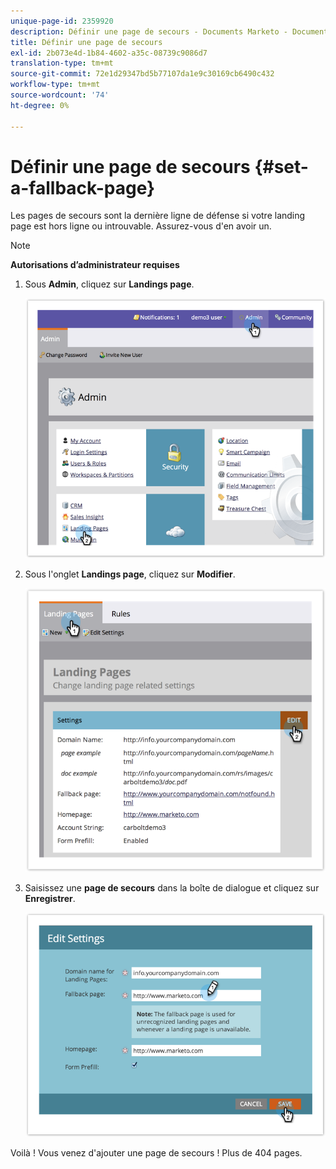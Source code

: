 ```yaml
---
unique-page-id: 2359920
description: Définir une page de secours - Documents Marketo - Documentation du produit
title: Définir une page de secours
exl-id: 2b073e4d-1b84-4602-a35c-08739c9086d7
translation-type: tm+mt
source-git-commit: 72e1d29347bd5b77107da1e9c30169cb6490c432
workflow-type: tm+mt
source-wordcount: '74'
ht-degree: 0%

---
```


# Définir une page de secours {#set-a-fallback-page}

Les pages de secours sont la dernière ligne de défense si votre landing page est hors ligne ou introuvable. Assurez-vous d&#39;en avoir un.

>[!NOTE]
>
>**Autorisations d’administrateur requises**

1. Sous **Admin**, cliquez sur **Landings page**.

   ![](assets/image2014-9-10-12-3a7-3a22.png)

1. Sous l&#39;onglet **Landings page**, cliquez sur **Modifier**.

   ![](assets/image2014-9-10-12-3a7-3a5.png)

1. Saisissez une **page de secours** dans la boîte de dialogue et cliquez sur **Enregistrer**.

   ![](assets/image2014-9-10-12-3a6-3a2.png)

Voilà ! Vous venez d&#39;ajouter une page de secours ! Plus de 404 pages.
